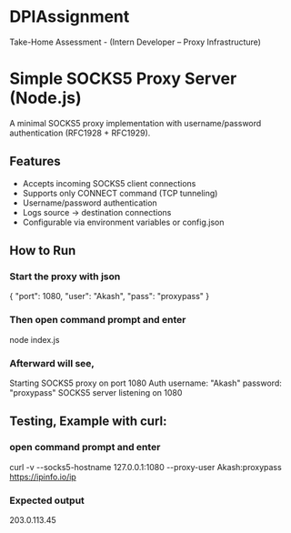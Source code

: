 # DPIAssignment
Take-Home Assessment - (Intern Developer – Proxy Infrastructure)

# Simple SOCKS5 Proxy Server (Node.js)

A minimal SOCKS5 proxy implementation with username/password authentication (RFC1928 + RFC1929).  

## Features
- Accepts incoming SOCKS5 client connections
- Supports only CONNECT command (TCP tunneling)
- Username/password authentication
- Logs source → destination connections
- Configurable via environment variables or config.json

## How to Run

### Start the proxy with json
{
  "port": 1080,
  "user": "Akash",
  "pass": "proxypass"
}
### Then open command prompt and enter

node index.js

### Afterward will see,

Starting SOCKS5 proxy on port 1080
Auth username: "Akash" password: "proxypass"
SOCKS5 server listening on 1080

## Testing, Example with curl:

### open command prompt and enter

curl -v --socks5-hostname 127.0.0.1:1080 --proxy-user Akash:proxypass https://ipinfo.io/ip

### Expected output

203.0.113.45

